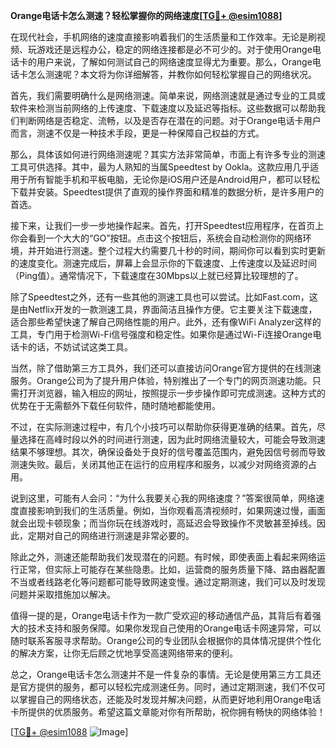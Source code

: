 **Orange电话卡怎么测速？轻松掌握你的网络速度[[TG💪+ @esim1088](https://t.me/s/esim1088)]**

在现代社会，手机网络的速度直接影响着我们的生活质量和工作效率。无论是刷视频、玩游戏还是远程办公，稳定的网络连接都是必不可少的。对于使用Orange电话卡的用户来说，了解如何测试自己的网络速度显得尤为重要。那么，Orange电话卡怎么测速呢？本文将为你详细解答，并教你如何轻松掌握自己的网络状况。

首先，我们需要明确什么是网络测速。简单来说，网络测速就是通过专业的工具或软件来检测当前网络的上传速度、下载速度以及延迟等指标。这些数据可以帮助我们判断网络是否稳定、流畅，以及是否存在潜在的问题。对于Orange电话卡用户而言，测速不仅是一种技术手段，更是一种保障自己权益的方式。

那么，具体该如何进行网络测速呢？其实方法非常简单，市面上有许多专业的测速工具可供选择。其中，最为人熟知的当属Speedtest by Ookla。这款应用几乎适用于所有智能手机和平板电脑，无论你是iOS用户还是Android用户，都可以轻松下载并安装。Speedtest提供了直观的操作界面和精准的数据分析，是许多用户的首选。

接下来，让我们一步一步地操作起来。首先，打开Speedtest应用程序，在首页上你会看到一个大大的“GO”按钮。点击这个按钮后，系统会自动检测你的网络环境，并开始进行测速。整个过程大约需要几十秒的时间，期间你可以看到实时更新的速度变化。测速完成后，屏幕上会显示你的下载速度、上传速度以及延迟时间（Ping值）。通常情况下，下载速度在30Mbps以上就已经算比较理想的了。

除了Speedtest之外，还有一些其他的测速工具也可以尝试。比如Fast.com，这是由Netflix开发的一款测速工具，界面简洁且操作方便。它主要关注下载速度，适合那些希望快速了解自己网络性能的用户。此外，还有像WiFi Analyzer这样的工具，专门用于检测Wi-Fi信号强度和稳定性。如果你是通过Wi-Fi连接Orange电话卡的话，不妨试试这类工具。

当然，除了借助第三方工具外，我们还可以直接访问Orange官方提供的在线测速服务。Orange公司为了提升用户体验，特别推出了一个专门的网页测速功能。只需打开浏览器，输入相应的网址，按照提示一步步操作即可完成测速。这种方式的优势在于无需额外下载任何软件，随时随地都能使用。

不过，在实际测速过程中，有几个小技巧可以帮助你获得更准确的结果。首先，尽量选择在高峰时段以外的时间进行测速，因为此时网络流量较大，可能会导致测速结果不够理想。其次，确保设备处于良好的信号覆盖范围内，避免因信号弱而导致测速失败。最后，关闭其他正在运行的应用程序和服务，以减少对网络资源的占用。

说到这里，可能有人会问：“为什么我要关心我的网络速度？”答案很简单，网络速度直接影响到我们的生活质量。例如，当你观看高清视频时，如果网速过慢，画面就会出现卡顿现象；而当你玩在线游戏时，高延迟会导致操作不灵敏甚至掉线。因此，定期对自己的网络进行测速是非常必要的。

除此之外，测速还能帮助我们发现潜在的问题。有时候，即使表面上看起来网络运行正常，但实际上可能存在某些隐患。比如，运营商的服务质量下降、路由器配置不当或者线路老化等问题都可能导致网速变慢。通过定期测速，我们可以及时发现问题并采取措施加以解决。

值得一提的是，Orange电话卡作为一款广受欢迎的移动通信产品，其背后有着强大的技术支持和服务保障。如果你发现自己使用的Orange电话卡网速异常，可以随时联系客服寻求帮助。Orange公司的专业团队会根据你的具体情况提供个性化的解决方案，让你无后顾之忧地享受高速网络带来的便利。

总之，Orange电话卡怎么测速并不是一件复杂的事情。无论是使用第三方工具还是官方提供的服务，都可以轻松完成测速任务。同时，通过定期测速，我们不仅可以掌握自己的网络状态，还能及时发现并解决问题，从而更好地利用Orange电话卡所提供的优质服务。希望这篇文章能对你有所帮助，祝你拥有畅快的网络体验！

[[TG💪+ @esim1088](https://t.me/s/esim1088) ![Image](https://i.postimg.cc/4NQfJmqS/Snipaste-2025-05-13-00-14-12.png)]